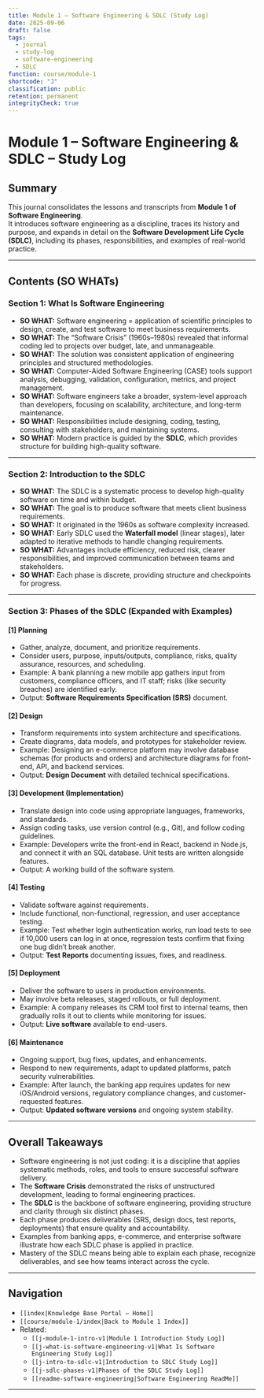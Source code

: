 ```yaml
---
title: Module 1 – Software Engineering & SDLC (Study Log)
date: 2025-09-06
draft: false
tags:
  - journal
  - study-log
  - software-engineering
  - SDLC
function: course/module-1
shortcode: "J"
classification: public
retention: permanent
integrityCheck: true
---
```


# Module 1 – Software Engineering & SDLC – Study Log

## Summary  
This journal consolidates the lessons and transcripts from **Module 1 of Software Engineering**.  
It introduces software engineering as a discipline, traces its history and purpose, and expands in detail on the **Software Development Life Cycle (SDLC)**, including its phases, responsibilities, and examples of real-world practice.  

---

## Contents (SO WHATs)  

### Section 1: What Is Software Engineering  
- **SO WHAT:** Software engineering = application of scientific principles to design, create, and test software to meet business requirements.  
- **SO WHAT:** The “Software Crisis” (1960s–1980s) revealed that informal coding led to projects over budget, late, and unmanageable.  
- **SO WHAT:** The solution was consistent application of engineering principles and structured methodologies.  
- **SO WHAT:** Computer-Aided Software Engineering (CASE) tools support analysis, debugging, validation, configuration, metrics, and project management.  
- **SO WHAT:** Software engineers take a broader, system-level approach than developers, focusing on scalability, architecture, and long-term maintenance.  
- **SO WHAT:** Responsibilities include designing, coding, testing, consulting with stakeholders, and maintaining systems.  
- **SO WHAT:** Modern practice is guided by the **SDLC**, which provides structure for building high-quality software.  

---

### Section 2: Introduction to the SDLC  
- **SO WHAT:** The SDLC is a systematic process to develop high-quality software on time and within budget.  
- **SO WHAT:** The goal is to produce software that meets client business requirements.  
- **SO WHAT:** It originated in the 1960s as software complexity increased.  
- **SO WHAT:** Early SDLC used the **Waterfall model** (linear stages), later adapted to iterative methods to handle changing requirements.  
- **SO WHAT:** Advantages include efficiency, reduced risk, clearer responsibilities, and improved communication between teams and stakeholders.  
- **SO WHAT:** Each phase is discrete, providing structure and checkpoints for progress.  

---

### Section 3: Phases of the SDLC (Expanded with Examples)  

#### [1] Planning  
- Gather, analyze, document, and prioritize requirements.  
- Consider users, purpose, inputs/outputs, compliance, risks, quality assurance, resources, and scheduling.  
- Example: A bank planning a new mobile app gathers input from customers, compliance officers, and IT staff; risks (like security breaches) are identified early.  
- Output: **Software Requirements Specification (SRS)** document.  

#### [2] Design  
- Transform requirements into system architecture and specifications.  
- Create diagrams, data models, and prototypes for stakeholder review.  
- Example: Designing an e-commerce platform may involve database schemas (for products and orders) and architecture diagrams for front-end, API, and backend services.  
- Output: **Design Document** with detailed technical specifications.  

#### [3] Development (Implementation)  
- Translate design into code using appropriate languages, frameworks, and standards.  
- Assign coding tasks, use version control (e.g., Git), and follow coding guidelines.  
- Example: Developers write the front-end in React, backend in Node.js, and connect it with an SQL database. Unit tests are written alongside features.  
- Output: A working build of the software system.  

#### [4] Testing  
- Validate software against requirements.  
- Include functional, non-functional, regression, and user acceptance testing.  
- Example: Test whether login authentication works, run load tests to see if 10,000 users can log in at once, regression tests confirm that fixing one bug didn’t break another.  
- Output: **Test Reports** documenting issues, fixes, and readiness.  

#### [5] Deployment  
- Deliver the software to users in production environments.  
- May involve beta releases, staged rollouts, or full deployment.  
- Example: A company releases its CRM tool first to internal teams, then gradually rolls it out to clients while monitoring for issues.  
- Output: **Live software** available to end-users.  

#### [6] Maintenance  
- Ongoing support, bug fixes, updates, and enhancements.  
- Respond to new requirements, adapt to updated platforms, patch security vulnerabilities.  
- Example: After launch, the banking app requires updates for new iOS/Android versions, regulatory compliance changes, and customer-requested features.  
- Output: **Updated software versions** and ongoing system stability.  

---

## Overall Takeaways  
- Software engineering is not just coding: it is a discipline that applies systematic methods, roles, and tools to ensure successful software delivery.  
- The **Software Crisis** demonstrated the risks of unstructured development, leading to formal engineering practices.  
- The **SDLC** is the backbone of software engineering, providing structure and clarity through six distinct phases.  
- Each phase produces deliverables (SRS, design docs, test reports, deployments) that ensure quality and accountability.  
- Examples from banking apps, e-commerce, and enterprise software illustrate how each SDLC phase is applied in practice.  
- Mastery of the SDLC means being able to explain each phase, recognize deliverables, and see how teams interact across the cycle.  

---

## Navigation  
- `[[index|Knowledge Base Portal – Home]]`  
- `[[course/module-1/index|Back to Module 1 Index]]`  
- Related:  
  - `[[j-module-1-intro-v1|Module 1 Introduction Study Log]]`  
  - `[[j-what-is-software-engineering-v1|What Is Software Engineering Study Log]]`  
  - `[[j-intro-to-sdlc-v1|Introduction to SDLC Study Log]]`  
  - `[[j-sdlc-phases-v1|Phases of the SDLC Study Log]]`  
  - `[[readme-software-engineering|Software Engineering ReadMe]]`  

---
